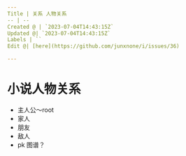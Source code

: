 ```yaml
---
Title | 关系 人物关系
-- | --
Created @ | `2023-07-04T14:43:15Z`
Updated @| `2023-07-04T14:43:15Z`
Labels | ``
Edit @| [here](https://github.com/junxnone/i/issues/36)

---
```

# 小说人物关系
- 主人公～root
- 家人
- 朋友
- 敌人
- pk 图谱？

